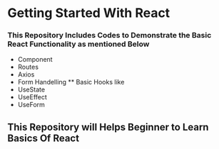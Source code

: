 # Getting Started With React 

### This Repository Includes Codes to Demonstrate the Basic React Functionality as mentioned Below

* Component
* Routes
* Axios
* Form Handelling 
** Basic Hooks like
* UseState
* UseEffect
* UseForm


## This Repository will Helps Beginner to Learn Basics Of React



